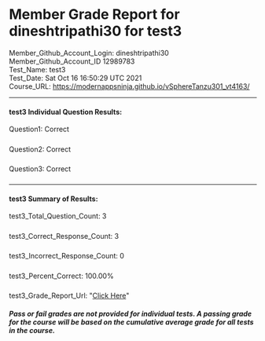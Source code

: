 # Member Grade Report for dineshtripathi30 for test3  
   
Member_Github_Account_Login: dineshtripathi30  
Member_Github_Account_ID 12989783  
Test_Name: test3  
Test_Date: Sat Oct 16 16:50:29 UTC 2021  
Course_URL: https://modernappsninja.github.io/vSphereTanzu301_vt4163/  
   
---  
#### test3 Individual Question Results:  
Question1: Correct  
#####  
Question2: Correct  
#####  
Question3: Correct  
#####  
---  
#### test3 Summary of Results:  
test3_Total_Question_Count: 3  
#####  
test3_Correct_Response_Count: 3  
#####  
test3_Incorrect_Response_Count: 0  
#####  
test3_Percent_Correct: 100.00%  
#####  
test3_Grade_Report_Url: "[Click Here](https://github.com/modernappsninjas/dineshtripathi30/blob/main/static/userdata/courses/vSphereTanzu301_vt4163/grade_report.pr377.test3.md)"
##### Pass or fail grades are not provided for individual tests. A passing grade for the course will be based on the cumulative average grade for all tests in the course.  

